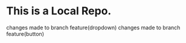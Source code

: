# This is a Local Repo.
changes made to branch feature(dropdown)
changes made to branch feature(button)
